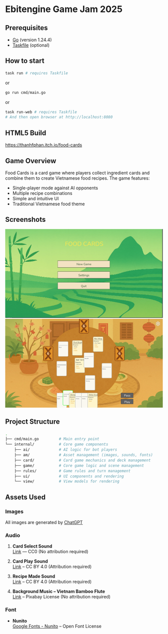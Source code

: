 # Ebitengine Game Jam 2025

## Prerequisites

- [Go](https://go.dev/dl/) (version 1.24.4)
- [Taskfile](https://taskfile.dev/installation/) (optional)

## How to start

```bash
task run # requires Taskfile
```

or

```bash
go run cmd/main.go
```

or

```bash
task run-web # requires Taskfile
# And then open browser at http://localhost:8080
```

## HTML5 Build

<https://thanhfphan.itch.io/food-cards>

## Game Overview

Food Cards is a card game where players collect ingredient cards and combine them to create Vietnamese food recipes. The game features:

- Single-player mode against AI opponents
- Multiple recipe combinations
- Simple and intuitive UI
- Traditional Vietnamese food theme

## Screenshots

![Main Menu](/assets/images/demo/main.PNG)
![Gameplay](assets/images/demo/playing.PNG)

## Project Structure

```bash
.
├── cmd/main.go         # Main entry point
└── internal/           # Core game components
    ├── ai/             # AI logic for bot players
    ├── am/             # Asset management (images, sounds, fonts)
    ├── card/           # Card game mechanics and deck management
    ├── game/           # Core game logic and scene management
    ├── rules/          # Game rules and turn management
    ├── ui/             # UI components and rendering
    └── view/           # View models for rendering
```

## Assets Used

### Images

All images are generated by [ChatGPT](https://chat.openai.com/)

### Audio

1. **Card Select Sound**  
   [Link](https://freesound.org/people/soundfridgepr@gmail.com/sounds/669228/) — CC0 (No attribution required)

2. **Card Play Sound**  
   [Link](https://freesound.org/people/KaBlazik_Samples/sounds/553430/) – CC BY 4.0 (Attribution required)

3. **Recipe Made Sound**  
   [Link](https://freesound.org/people/JulesV4/sounds/615949/) – CC BY 4.0 (Attribution required)

4. **Background Music – Vietnam Bamboo Flute**  
   [Link](https://pixabay.com/music/world-vietnam-bamboo-flute-143601/) – Pixabay License (No attribution required)

### Font

- **Nunito**  
  [Google Fonts - Nunito](https://fonts.google.com/specimen/Nunito) – Open Font License


